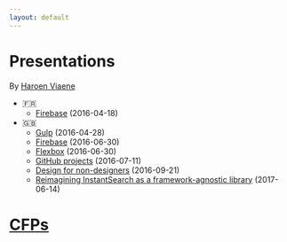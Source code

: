 ```yaml
---
layout: default
---
```


# Presentations

By [Haroen Viaene](https://haroen.me)

* 🇫🇷
    * [Firebase](fr/firebase) (2016-04-18)
* 🇬🇧
    * [Gulp](en/gulp) (2016-04-28)
    * [Firebase](en/firebase) (2016-06-30)
    * [Flexbox](en/flexbox) (2016-06-30)
    * [GitHub projects](en/github) (2016-07-11)
    * [Design for non-designers](en/design) (2016-09-21)
    * [Reimagining InstantSearch as a framework-agnostic library](en/reimagining) (2017-06-14)

# [CFPs](cfps)
